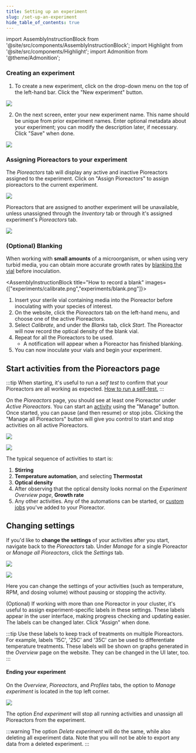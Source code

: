 ```yaml
---
title: Setting up an experiment
slug: /set-up-an-experiment
hide_table_of_contents: true
---
```


import AssemblyInstructionBlock from '@site/src/components/AssemblyInstructionBlock';
import Highlight from '@site/src/components/Highlight';
import Admonition from '@theme/Admonition';

### Creating an experiment

1. To create a new experiment, click on the drop-down menu on the top of the left-hand bar. Click the "New experiment" button.

![](/img/user-guide/start_new_experiment.png)

2. On the next screen, enter your new experiment name. This name should be unique from prior experiment names. Enter optional metadata about your experiment; you can modify the description later, if necessary. Click "Save" when done.

![](/img/user-guide/create_new_experiment_page.png)


### Assigning Pioreactors to your experiment

The _Pioreactors_ tab will display any active and inactive Pioreactors assigned to the experiment. Click on "Assign Pioreactors" to assign pioreactors to the current experiment. 

![](/img/user-guide/pioreactors-tab.png)

Pioreactors that are assigned to another experiment will be unavailable, unless unassigned through the _Inventory_ tab or through it's assigned experiment's _Pioreactors_ tab. 

![](/img/user-guide/assign-pios-to-another-experiment.png)

### (Optional) Blanking

When working with **small amounts** of a microorganism, or when using very turbid media, you can obtain more accurate growth rates by [blanking the vial](/user-guide/od-normal-growth-rate#blanking) before inoculation.

<AssemblyInstructionBlock title="How to record a blank" images={["experiments/calibrate.png","experiments/blank.png"]}>

1. Insert your sterile vial containing media into the Pioreactor before inoculating with your species of interest.
2. On the website, click the _Pioreactors_ tab on the left-hand menu, and choose one of the active Pioreactors.
3. Select _Calibrate_, and under the _Blanks_ tab, click _Start_. The Pioreactor will now record the optical density of the blank vial.
4. Repeat for all the Pioreactors to be used. 
	*	A notification will appear when a Pioreactor has finished blanking. 
6. You can now inoculate your vials and begin your experiment.

</AssemblyInstructionBlock>

## Start activities from the Pioreactors page

:::tip
When starting, it's useful to run a _self test_ to confirm that your Pioreactors are all working as expected. [How to run a self-test.](/user-guide/running-self-test)
:::

On the _Pioreactors_ page, you should see at least one Pioreactor under _Active Pioreactors_. You can start an [activity](/user-guide/activities) using the "Manage" button. Once started, you can pause (and then resume) or stop jobs. Clicking the "Manage all Pioreactors" button will give you control to start and stop activities on all active Pioreactors.


![](/img/user-guide/pioreactor_page_manage.png)

![](/img/user-guide/pioreactor_page_activities.png)


The typical sequence of activities to start is:

1. **Stirring**
2. **Temperature automation**, and selecting **Thermostat**
3. **Optical density**
4. After observing that the optical density looks normal on the _Experiment Overview page_, **Growth rate**
5. Any other activities. Any of the automations can be started, or [custom jobs](/user-guide/using-community-plugins) you've added to your Pioreactor.


## Changing settings

If you'd like to **change the settings** of your activities after you start, navigate back to the _Pioreactors_ tab. Under _Manage_ for a single Pioreactor or _Manage all Pioreactors_, click the _Settings_ tab.

![](/img/user-guide/manage_ui.png)

![](/img/user-guide/settings.png)

Here you can change the settings of your activities (such as temperature, RPM, and dosing volume) without pausing or stopping the activity.

(Optional) If working with more than one Pioreactor in your cluster, it's useful to assign experiment-specific labels in these settings. These labels appear in the user interface, making progress checking and updating easier. The labels can be changed later. Click "Assign" when done.

:::tip
Use these labels to keep track of treatments on multiple Pioreactors. For example, labels '15C', '25C' and '35C' can be used to differentiate temperature treatments. These labels will be shown on graphs generated in the _Overview_ page on the website. They can be changed in the UI later, too.
::: 

#### Ending your experiment

On the _Overview_, _Pioreactors_, and _Profiles_ tabs, the option to _Manage experiment_ is located in the top left corner.

![](/img/user-guide/end-or-delete-experiment.png)

The option _End experiment_ will stop all running activities and unassign all Pioreactors from the experiment. 

:::warning
The option _Delete experiment_ will do the same, while also deleting all experiment data. Note that you will not be able to export any data from a deleted experiment. 
:::